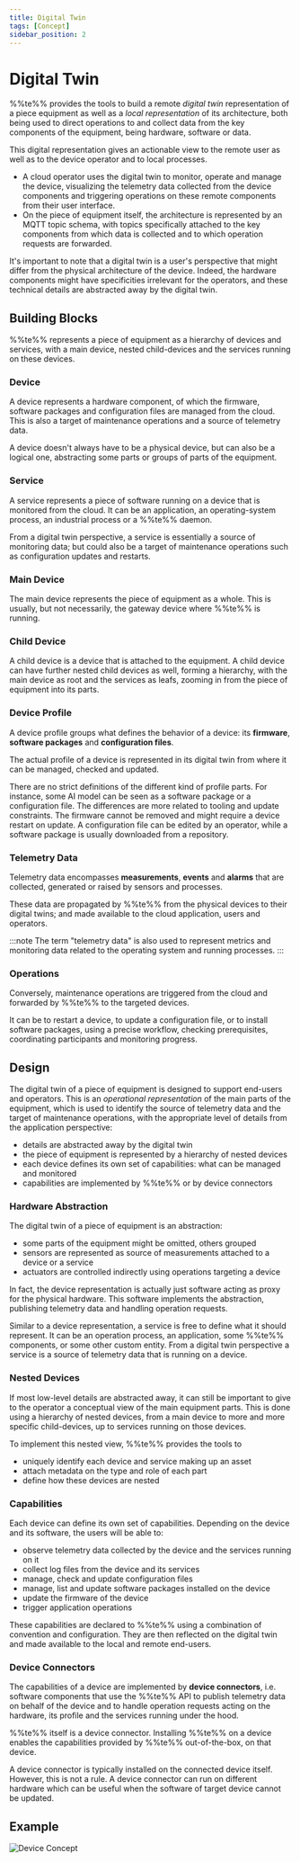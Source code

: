 ```yaml
---
title: Digital Twin
tags: [Concept]
sidebar_position: 2
---
```


# Digital Twin

%%te%% provides the tools to build
a remote *digital twin* representation of a piece equipment
as well as a *local representation* of its architecture,
both being used to direct operations to and collect data from
the key components of the equipment, being hardware, software or data.

This digital representation gives an actionable view to the remote user
as well as to the device operator and to local processes.

- A cloud operator uses the digital twin to monitor, operate and manage the device,
  visualizing the telemetry data collected from the device components
  and triggering operations on these remote components from their user interface.
- On the piece of equipment itself, the architecture is represented by an MQTT topic schema,
  with topics specifically attached to the key components
  from which data is collected and to which operation requests are forwarded.

It's important to note that a digital twin is a user's perspective
that might differ from the physical architecture of the device.
Indeed, the hardware components might have specificities irrelevant for the operators,
and these technical details are abstracted away by the digital twin.

## Building Blocks

%%te%% represents a piece of equipment as a hierarchy of devices and services,
with a main device, nested child-devices and the services running on these devices.

### Device

A device represents a hardware component, of which the firmware, software packages and configuration files are managed from the cloud.
This is also a target of maintenance operations and a source of telemetry data.

A device doesn't always have to be a physical device, but can also be a logical one,
abstracting some parts or groups of parts of the equipment.

### Service

A service represents a piece of software running on a device that is monitored from the cloud.
It can be an application, an operating-system process, an industrial process or a %%te%% daemon.

From a digital twin perspective, a service is essentially a source of monitoring data;
but could also be a target of maintenance operations such as configuration updates and restarts.

### Main Device

The main device represents the piece of equipment as a whole.
This is usually, but not necessarily, the gateway device where %%te%% is running.

### Child Device

A child device is a device that is attached to the equipment.
A child device can have further nested child devices as well,
forming a hierarchy, with the main device as root and the services as leafs,
zooming in from the piece of equipment into its parts.

### Device Profile

A device profile groups what defines the behavior of a device:
its __firmware__, __software packages__ and __configuration files__.

The actual profile of a device is represented in its digital twin
from where it can be managed, checked and updated.

There are no strict definitions of the different kind of profile parts.
For instance, some AI model can be seen as a software package or a configuration file.
The differences are more related to tooling and update constraints.
The firmware cannot be removed and might require a device restart on update.
A configuration file can be edited by an operator,
while a software package is usually downloaded from a repository.

### Telemetry Data

Telemetry data encompasses __measurements__, __events__ and __alarms__
that are collected, generated or raised by sensors and processes.

These data are propagated by %%te%% from the physical devices to their digital twins;
and made available to the cloud application, users and operators.

:::note
The term "telemetry data" is also used to
represent metrics and monitoring data related to the operating system and running processes.
:::

### Operations

Conversely, maintenance operations are triggered from the cloud and forwarded by %%te%% to the targeted devices.

It can be to restart a device, to update a configuration file, or to install software packages,
using a precise workflow, checking prerequisites, coordinating participants and monitoring progress.

## Design

The digital twin of a piece of equipment is designed to support end-users and operators.
This is an *operational representation* of the main parts of the equipment,
which is used to identify the source of telemetry data and the target of maintenance operations,
with the appropriate level of details from the application perspective:

- details are abstracted away by the digital twin
- the piece of equipment is represented by a hierarchy of nested devices
- each device defines its own set of capabilities: what can be managed and monitored
- capabilities are implemented by %%te%% or by device connectors

### Hardware Abstraction

The digital twin of a piece of equipment is an abstraction:

- some parts of the equipment might be omitted, others grouped
- sensors are represented as source of measurements attached to a device or a service
- actuators are controlled indirectly using operations targeting a device

In fact, the device representation is actually just software acting as proxy for the physical hardware.
This software implements the abstraction, publishing telemetry data and handling operation requests.

Similar to a device representation, a service is free to define what it should represent.
It can be an operation process, an application, some %%te%% components, or some other custom entity.
From a digital twin perspective a service is a source of telemetry data that is running on a device.

### Nested Devices

If most low-level details are abstracted away,
it can still be important to give to the operator a conceptual view of the main equipment parts.
This is done using a hierarchy of nested devices,
from a main device to more and more specific child-devices,
up to services running on those devices.

To implement this nested view, %%te%% provides the tools to
- uniquely identify each device and service making up an asset
- attach metadata on the type and role of each part
- define how these devices are nested

### Capabilities

Each device can define its own set of capabilities.
Depending on the device and its software, the users will be able to:
- observe telemetry data collected by the device and the services running on it
- collect log files from the device and its services
- manage, check and update configuration files
- manage, list and update software packages installed on the device
- update the firmware of the device
- trigger application operations

These capabilities are declared to %%te%% using a combination of convention and configuration.
They are then reflected on the digital twin and made available to the local and remote end-users.

### Device Connectors

The capabilities of a device are implemented by __device connectors__,
i.e. software components that use the %%te%% API
to publish telemetry data on behalf of the device and to handle operation requests
acting on the hardware, its profile and the services running under the hood.

%%te%% itself is a device connector.
Installing %%te%% on a device enables the capabilities provided by %%te%% out-of-the-box, on that device.

A device connector is typically installed on the connected device itself. However, this is not a rule.
A device connector can run on different hardware
which can be useful when the software of target device cannot be updated.

## Example

![Device Concept](images/device-concept.svg)




